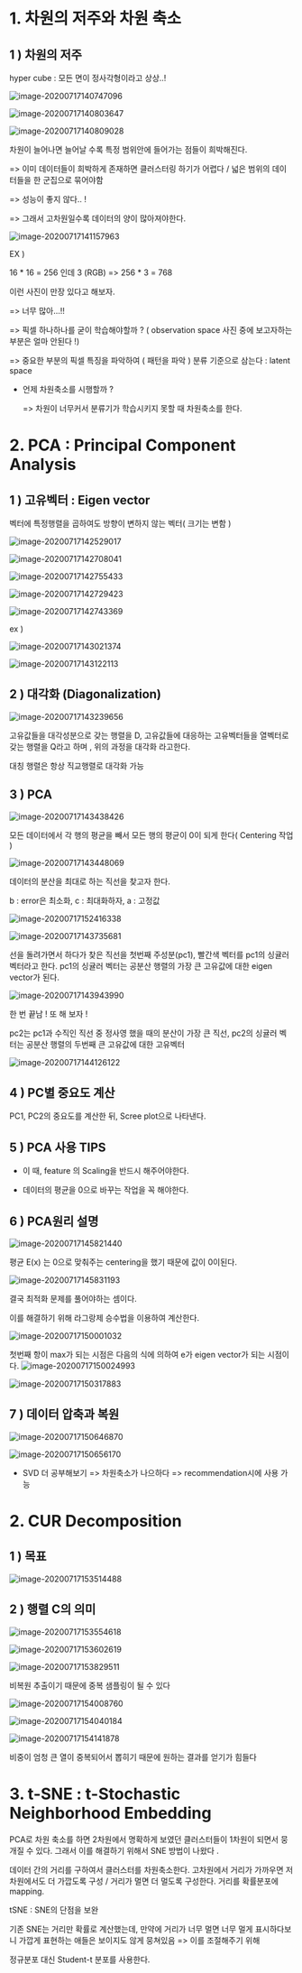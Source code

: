 # 1. 차원의 저주와 차원 축소

## 1 ) 차원의 저주

hyper cube : 모든 면이 정사각형이라고 상상..!

![image-20200717140747096](0717%20%EC%88%98%EC%97%85.assets/image-20200717140747096.png)

![image-20200717140803647](0717%20%EC%88%98%EC%97%85.assets/image-20200717140803647.png)

![image-20200717140809028](0717%20%EC%88%98%EC%97%85.assets/image-20200717140809028.png)

차원이 늘어나면 늘어날 수록 특정 범위안에 들어가는 점들이 희박해진다.

=> 이미 데이터들이 희박하게 존재하면 클러스터링 하기가 어렵다 / 넓은 범위의 데이터들을 한 군집으로 묶어야함

=> 성능이 좋지 않다.. !

=> 그래서 고차원일수록 데이터의 양이 많아져야한다.

![image-20200717141157963](0717%20%EC%88%98%EC%97%85.assets/image-20200717141157963.png)

EX )

16 * 16 = 256 인데 3 (RGB) => 256 * 3 = 768

이런 사진이 만장 있다고 해보자.

=> 너무 많아...!!

=> 픽셀 하나하나를 굳이 학습해야할까 ? ( observation space 사진 중에 보고자하는 부분은 얼마 안된다 !)

=> 중요한 부분의 픽셀 특징을 파악하여 ( 패턴을 파악 ) 분류 기준으로 삼는다 : latent space

* 언제 차원축소를 시행할까 ? 

  => 차원이 너무커서 분류기가 학습시키지 못할 때 차원축소를 한다. 



# 2. PCA : Principal Component Analysis

## 1 ) 고유벡터 : Eigen vector

벡터에 특정행렬을 곱하여도 방향이 변하지 않는 벡터( 크기는 변함 )

![image-20200717142529017](0717%20%EC%88%98%EC%97%85.assets/image-20200717142529017.png)

![image-20200717142708041](0717%20%EC%88%98%EC%97%85.assets/image-20200717142708041.png)

![image-20200717142755433](0717%20%EC%88%98%EC%97%85.assets/image-20200717142755433.png)

![image-20200717142729423](0717%20%EC%88%98%EC%97%85.assets/image-20200717142729423.png)

![image-20200717142743369](0717%20%EC%88%98%EC%97%85.assets/image-20200717142743369.png)

ex )

![image-20200717143021374](0717%20%EC%88%98%EC%97%85.assets/image-20200717143021374.png)

![image-20200717143122113](0717%20%EC%88%98%EC%97%85.assets/image-20200717143122113.png)



## 2 ) 대각화 (Diagonalization)

![image-20200717143239656](0717%20%EC%88%98%EC%97%85.assets/image-20200717143239656.png)

고유값들을 대각성분으로 갖는 행렬을 D, 고유값들에 대응하는 고유벡터들을 열벡터로 갖는 행렬을 Q라고 하며 , 위의 과정을 대각화 라고한다.

대칭 행렬은 항상 직교행렬로 대각화 가능



## 3 ) PCA

![image-20200717143438426](0717%20%EC%88%98%EC%97%85.assets/image-20200717143438426.png)

모든 데이터에서 각 행의 평균을 빼서 모든 행의 평균이 0이 되게 한다( Centering 작업 )

![image-20200717143448069](0717%20%EC%88%98%EC%97%85.assets/image-20200717143448069.png)

데이터의 분산을 최대로 하는 직선을 찾고자 한다.

b : error은 최소화, c : 최대화하자, a : 고정값

![image-20200717152416338](0717%20%EC%88%98%EC%97%85.assets/image-20200717152416338.png)

![image-20200717143735681](0717%20%EC%88%98%EC%97%85.assets/image-20200717143735681.png)

선을 돌려가면서 하다가 찾은 직선을 첫번째 주성분(pc1), 빨간색 벡터를 pc1의 싱귤러 벡터라고 한다. pc1의 싱귤러 벡터는 공분산 행렬의 가장 큰 고유값에 대한 eigen vector가 된다. 

![image-20200717143943990](0717%20%EC%88%98%EC%97%85.assets/image-20200717143943990.png)

한 번 끝남 !  또 해 보자 !



pc2는 pc1과 수직인 직선 중 정사영 했을 때의 분산이 가장 큰 직선, pc2의 싱귤러 벡터는 공분산 행렬의 두번째 큰 고유값에 대한 고유벡터

![image-20200717144126122](0717%20%EC%88%98%EC%97%85.assets/image-20200717144126122.png)



## 4 ) PC별 중요도 계산

PC1, PC2의 중요도를 계산한 뒤, Scree plot으로 나타낸다.



## 5 ) PCA 사용 TIPS 

* 이 때, feature 의 Scaling을 반드시 해주어야한다.

* 데이터의 평균을 0으로 바꾸는 작업을 꼭 해야한다.



## 6 ) PCA원리 설명

![image-20200717145821440](0717%20%EC%88%98%EC%97%85.assets/image-20200717145821440.png)

평균 E(x) 는 0으로 맞춰주는 centering을 했기 때문에 값이 0이된다.

![image-20200717145831193](0717%20%EC%88%98%EC%97%85.assets/image-20200717145831193.png)

결국 최적화 문제를 풀어야하는 셈이다.

이를 해결하기 위해 라그랑제 승수법을 이용하여 계산한다.

![image-20200717150001032](0717%20%EC%88%98%EC%97%85.assets/image-20200717150001032.png)

첫번째 항이 max가 되는 시점은 다음의 식에 의하여 e가 eigen vector가 되는 시점이다. ![image-20200717150024993](0717%20%EC%88%98%EC%97%85.assets/image-20200717150024993.png)

![image-20200717150317883](0717%20%EC%88%98%EC%97%85.assets/image-20200717150317883.png)

## 7 ) 데이터 압축과 복원

![image-20200717150646870](0717%20%EC%88%98%EC%97%85.assets/image-20200717150646870.png)

![image-20200717150656170](0717%20%EC%88%98%EC%97%85.assets/image-20200717150656170.png)



* SVD 더 공부해보기 => 차원축소가 나으하다 => recommendation시에 사용 가능

# 2. CUR  Decomposition

## 1 ) 목표

![image-20200717153514488](0717%20%EC%88%98%EC%97%85.assets/image-20200717153514488.png)

## 2 ) 행렬 C의 의미

![image-20200717153554618](0717%20%EC%88%98%EC%97%85.assets/image-20200717153554618.png)

![image-20200717153602619](0717%20%EC%88%98%EC%97%85.assets/image-20200717153602619.png)

![image-20200717153829511](0717%20%EC%88%98%EC%97%85.assets/image-20200717153829511.png)

비복원 추출이기 때문에 중복 샘플링이 될 수 있다

![image-20200717154008760](0717%20%EC%88%98%EC%97%85.assets/image-20200717154008760.png)

![image-20200717154040184](0717%20%EC%88%98%EC%97%85.assets/image-20200717154040184.png)

![image-20200717154141878](0717%20%EC%88%98%EC%97%85.assets/image-20200717154141878.png)

비중이 엄청 큰 열이 중복되어서 뽑히기 때문에 원하는 결과를 얻기가 힘들다



# 3. t-SNE : t-Stochastic Neighborhood Embedding

PCA로 차원 축소를 하면 2차원에서 명확하게 보였던 클러스터들이 1차원이 되면서 뭉개질 수 있다. 그래서 이를 해결하기 위해서 SNE 방법이 나왔다 . 

데이터 간의 거리를 구하여서 클러스터를 차원축소한다. 고차원에서 거리가 가까우면 저차원에서도 더 가깝도록 구성 / 거리가 멀면 더 멀도록 구성한다. 거리를 확률분포에 mapping.

tSNE : SNE의 단점을 보완

기존 SNE는 거리만 확률로 계산했는데, 만약에 거리가 너무 멀면 너무 멀게 표시하다보니 가깝게 표현하는 애들은 보이지도 않게 뭉쳐있음 => 이를 조절해주기 위해

정규분포 대신 Student-t 분포를 사용한다.



